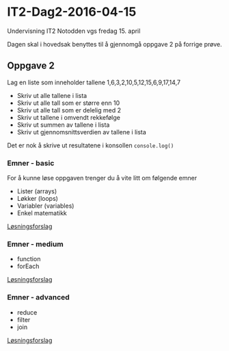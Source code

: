 # IT2-Dag2-2016-04-15
Undervisning IT2 Notodden vgs fredag 15. april

Dagen skal i hovedsak benyttes til å gjennomgå oppgave 2 på forrige prøve.


## Oppgave 2
Lag en liste som inneholder tallene 1,6,3,2,10,5,12,15,6,9,17,14,7
- Skriv ut alle tallene i lista
- Skriv ut alle tall som er større enn 10
- Skriv ut alle tall som er delelig med 2
- Skriv ut tallene i omvendt rekkefølge
- Skriv ut summen av tallene i lista
- Skriv ut gjennomsnittsverdien av tallene i lista

Det er nok å skrive ut resultatene i konsollen ```console.log()```

### Emner - basic
For å kunne løse oppgaven trenger du å vite litt om følgende emner
- Lister (arrays)
- Løkker (loops)
- Variabler (variables)
- Enkel matematikk

[Løsningsforslag](besvarelse/basic.js)

### Emner - medium
- function
- forEach

[Løsningsforslag](besvarelse/medium.js)

### Emner - advanced
- reduce
- filter
- join

[Løsningsforslag](besvarelse/advanced.js)